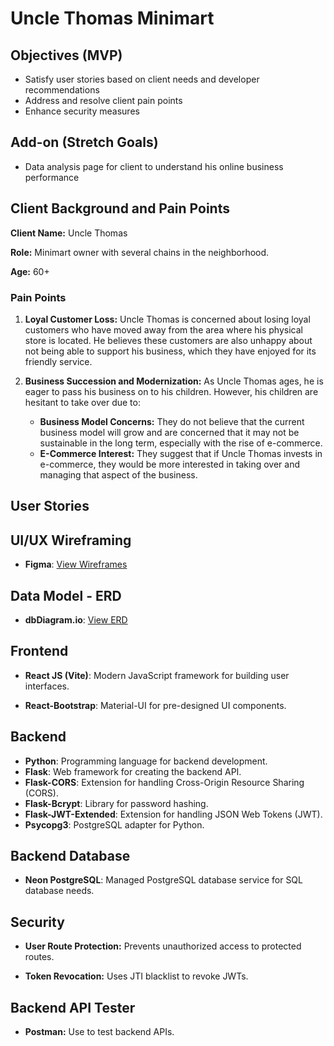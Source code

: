 # Uncle Thomas Minimart

<!-- ![Logo](readme_assets\uncle_thomas_logo.png) -->

## Objectives (MVP)

- Satisfy user stories based on client needs and developer recommendations
- Address and resolve client pain points
- Enhance security measures

## Add-on (Stretch Goals)

- Data analysis page for client to understand his online business performance

## Client Background and Pain Points

**Client Name:** Uncle Thomas

**Role:** Minimart owner with several chains in the neighborhood.

**Age:** 60+

### Pain Points

1. **Loyal Customer Loss:**
   Uncle Thomas is concerned about losing loyal customers who have moved away from the area where his physical store is located. He believes these customers are also unhappy about not being able to support his business, which they have enjoyed for its friendly service.

2. **Business Succession and Modernization:**
   As Uncle Thomas ages, he is eager to pass his business on to his children. However, his children are hesitant to take over due to:

   - **Business Model Concerns:** They do not believe that the current business model will grow and are concerned that it may not be sustainable in the long term, especially with the rise of e-commerce.
   - **E-Commerce Interest:** They suggest that if Uncle Thomas invests in e-commerce, they would be more interested in taking over and managing that aspect of the business.

## User Stories

## UI/UX Wireframing

- **Figma**: [View Wireframes](https://www.figma.com/design/RkYVGK7fwjMo69p2ts1xDt/Uncle-Thomas-Minimart?m=auto&t=MHsQcLfRoKFhCT4z-1)

## Data Model - ERD

- **dbDiagram.io**: [View ERD](https://dbdiagram.io/d/Uncle-Thomas-Minimart-15-Sep-2024-66e5bfe26dde7f41491dd8be)

  <!-- ![Entity Relationship Diagram](<readme_assets/Uncle Thomas Minimart 15 Sep 2024.png>) -->

## Frontend

- **React JS (Vite)**: Modern JavaScript framework for building user interfaces.

- **React-Bootstrap**: Material-UI for pre-designed UI components.

## Backend

- **Python**: Programming language for backend development.
- **Flask**: Web framework for creating the backend API.
- **Flask-CORS**: Extension for handling Cross-Origin Resource Sharing (CORS).
- **Flask-Bcrypt**: Library for password hashing.
- **Flask-JWT-Extended**: Extension for handling JSON Web Tokens (JWT).
- **Psycopg3**: PostgreSQL adapter for Python.

## Backend Database

- **Neon PostgreSQL**: Managed PostgreSQL database service for SQL database needs.

## Security

- **User Route Protection:** Prevents unauthorized access to protected routes.

- **Token Revocation:** Uses JTI blacklist to revoke JWTs.

## Backend API Tester

- **Postman:** Use to test backend APIs.
